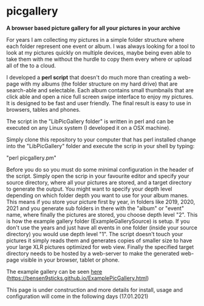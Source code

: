# picgallery
<b>A browser based picture gallery for all your pictures in your archive</b>

For years I am collecting my pictures in a simple folder structure where each folder represent one event or album. I was always looking for a tool to look at my pictures quickly on multiple devices, maybe being even able to take them with me without the hurdle to copy them every where or upload all of the to a cloud.

I developed a <b>perl script</b> that doesn't do much more than creating a web-page with my albums (the folder structure on my hard drive) that are search-able and selectable. Each album contains small thumbnails that are click able and open a nice full screen swipe interface to enjoy my pictures. It is designed to be fast and user friendly. The final result is easy to use in browsers, tables and phones.

The script in the "LibPicGallery folder" is written in perl and can be executed on any Linux system (I developed it on a OSX machine).

Simply clone this repository to your computer that has perl installed change into the "LibPicGallery" folder and execute the scrip in your shell by typing:

"perl picgallery.pm"

Before you do so you must do some minimal configuration in the header of the script. Simply open the scrip in your favourite editor and specify your source directory, where all your pictures are stored, and a target directory to generate the output.
You might want to specify your depth level depending on which folder depth you want to use for your album manes. This means if you store your picture first by year, in folders like 2019, 2020, 2021 and you generate sub folders in there with the "album" or "event" name, where finally the pictures are stored, you choose depth level "2". This is how the example gallery folder (ExampleGallerySource) is setup. If you don't use the years and just have all events in one folder (inside your source directory) you would use depth level "1".
The script doesn't touch your pictures it simply reads them and generates copies of smaller size to have your large XLR pictures optimized for web view.
Finally the specified target directory needs to be hosted by a web-server to make the generated web-page visible in your browser, tablet or phone.

The example gallery can be seen <a href="https://bensen9sticks.github.io/ExamplePicGallery.html" target="_blank" rel="noopener noreferrer">here</a> (https://bensen9sticks.github.io/ExamplePicGallery.html)

This page is under construction and more details for install, usage and configuration will come in the following days (17.01.2021)
